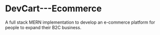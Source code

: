 # DevCart---Ecommerce
A full stack MERN implementation to develop an e-commerce platform for people to expand their B2C business.
